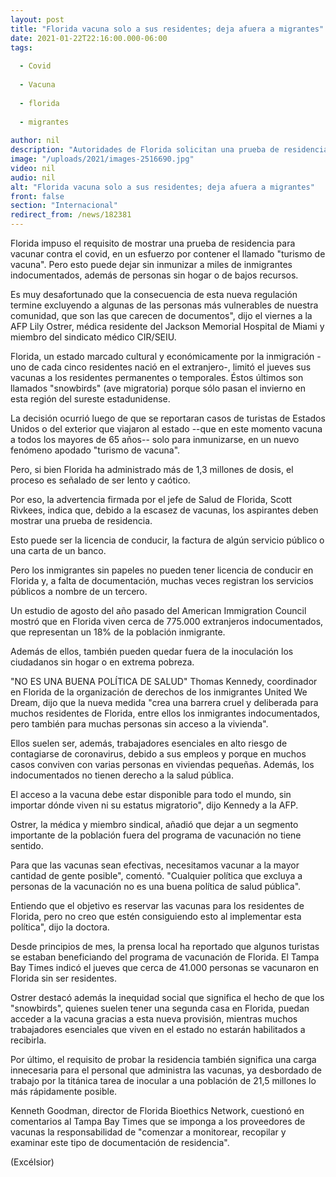 ```yaml
---
layout: post
title: "Florida vacuna solo a sus residentes; deja afuera a migrantes"
date: 2021-01-22T22:16:00.000-06:00
tags:
  
  - Covid
  
  - Vacuna
  
  - florida
  
  - migrantes
  
author: nil
description: "Autoridades de Florida solicitan una prueba de residencia a las personas que asisten a vacunarse contra el covid; esto excluye a migrantes y personas sin hogar."
image: "/uploads/2021/images-2516690.jpg"
video: nil
audio: nil
alt: "Florida vacuna solo a sus residentes; deja afuera a migrantes"
front: false
section: "Internacional"
redirect_from: /news/182381
---
```


Florida impuso el requisito de mostrar una prueba de residencia para vacunar contra el covid, en un esfuerzo por contener el llamado "turismo de vacuna". Pero esto puede dejar sin inmunizar a miles de inmigrantes indocumentados, además de personas sin hogar o de bajos recursos.

Es muy desafortunado que la consecuencia de esta nueva regulación termine excluyendo a algunas de las personas más vulnerables de nuestra comunidad, que son las que carecen de documentos", dijo el viernes a la AFP Lily Ostrer, médica residente del Jackson Memorial Hospital de Miami y miembro del sindicato médico CIR/SEIU.

Florida, un estado marcado cultural y económicamente por la inmigración -uno de cada cinco residentes nació en el extranjero-, limitó el jueves sus vacunas a los residentes permanentes o temporales. Éstos últimos son llamados "snowbirds" (ave migratoria) porque sólo pasan el invierno en esta región del sureste estadunidense.

La decisión ocurrió luego de que se reportaran casos de turistas de Estados Unidos o del exterior que viajaron al estado --que en este momento vacuna a todos los mayores de 65 años-- solo para inmunizarse, en un nuevo fenómeno apodado "turismo de vacuna".

Pero, si bien Florida ha administrado más de 1,3 millones de dosis, el proceso es señalado de ser lento y caótico.

Por eso, la advertencia firmada por el jefe de Salud de Florida, Scott Rivkees, indica que, debido a la escasez de vacunas, los aspirantes deben mostrar una prueba de residencia.

Esto puede ser la licencia de conducir, la factura de algún servicio público o una carta de un banco.

Pero los inmigrantes sin papeles no pueden tener licencia de conducir en Florida y, a falta de documentación, muchas veces registran los servicios públicos a nombre de un tercero. 

Un estudio de agosto del año pasado del American Immigration Council mostró que en Florida viven cerca de 775.000 extranjeros indocumentados, que representan un 18% de la población inmigrante.

Además de ellos, también pueden quedar fuera de la inoculación los ciudadanos sin hogar o en extrema pobreza. 

 

"NO ES UNA BUENA POLÍTICA DE SALUD"
Thomas Kennedy, coordinador en Florida de la organización de derechos de los inmigrantes United We Dream, dijo que la nueva medida "crea una barrera cruel y deliberada para muchos residentes de Florida, entre ellos los inmigrantes indocumentados, pero también para muchas personas sin acceso a la vivienda".

Ellos suelen ser, además, trabajadores esenciales en alto riesgo de contagiarse de coronavirus, debido a sus empleos y porque en muchos casos conviven con varias personas en viviendas pequeñas. Además, los indocumentados no tienen derecho a la salud pública.

El acceso a la vacuna debe estar disponible para todo el mundo, sin importar dónde viven ni su estatus migratorio", dijo Kennedy a la AFP.

Ostrer, la médica y miembro sindical, añadió que dejar a un segmento importante de la población fuera del programa de vacunación no tiene sentido.

Para que las vacunas sean efectivas, necesitamos vacunar a la mayor cantidad de gente posible", comentó. "Cualquier política que excluya a personas de la vacunación no es una buena política de salud pública".

 
Entiendo que el objetivo es reservar las vacunas para los residentes de Florida, pero no creo que estén consiguiendo esto al implementar esta política", dijo la doctora.

Desde principios de mes, la prensa local ha reportado que algunos turistas se estaban beneficiando del programa de vacunación de Florida. El Tampa Bay Times indicó el jueves que cerca de 41.000 personas se vacunaron en Florida sin ser residentes.

Ostrer destacó además la inequidad social que significa el hecho de que los "snowbirds", quienes suelen tener una segunda casa en Florida, puedan acceder a la vacuna gracias a esta nueva provisión, mientras muchos trabajadores esenciales que viven en el estado no estarán habilitados a recibirla.

Por último, el requisito de probar la residencia también significa una carga innecesaria para el personal que administra las vacunas, ya desbordado de trabajo por la titánica tarea de inocular a una población de 21,5 millones lo más rápidamente posible.

Kenneth Goodman, director de Florida Bioethics Network, cuestionó en comentarios al Tampa Bay Times que se imponga a los proveedores de vacunas la responsabilidad de "comenzar a monitorear, recopilar y examinar este tipo de documentación de residencia".

(Excélsior)